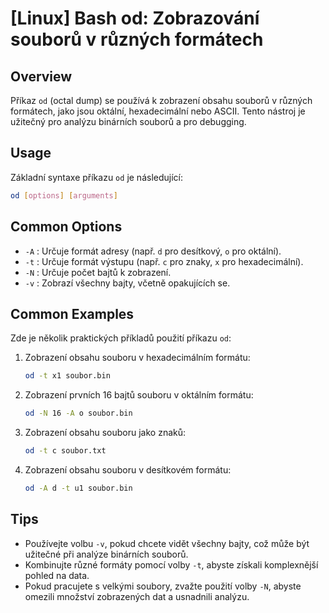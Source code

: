 # [Linux] Bash od: Zobrazování souborů v různých formátech

## Overview
Příkaz `od` (octal dump) se používá k zobrazení obsahu souborů v různých formátech, jako jsou oktální, hexadecimální nebo ASCII. Tento nástroj je užitečný pro analýzu binárních souborů a pro debugging.

## Usage
Základní syntaxe příkazu `od` je následující:

```bash
od [options] [arguments]
```

## Common Options
- `-A` : Určuje formát adresy (např. `d` pro desítkový, `o` pro oktální).
- `-t` : Určuje formát výstupu (např. `c` pro znaky, `x` pro hexadecimální).
- `-N` : Určuje počet bajtů k zobrazení.
- `-v` : Zobrazí všechny bajty, včetně opakujících se.

## Common Examples
Zde je několik praktických příkladů použití příkazu `od`:

1. Zobrazení obsahu souboru v hexadecimálním formátu:
   ```bash
   od -t x1 soubor.bin
   ```

2. Zobrazení prvních 16 bajtů souboru v oktálním formátu:
   ```bash
   od -N 16 -A o soubor.bin
   ```

3. Zobrazení obsahu souboru jako znaků:
   ```bash
   od -t c soubor.txt
   ```

4. Zobrazení obsahu souboru v desítkovém formátu:
   ```bash
   od -A d -t u1 soubor.bin
   ```

## Tips
- Používejte volbu `-v`, pokud chcete vidět všechny bajty, což může být užitečné při analýze binárních souborů.
- Kombinujte různé formáty pomocí volby `-t`, abyste získali komplexnější pohled na data.
- Pokud pracujete s velkými soubory, zvažte použití volby `-N`, abyste omezili množství zobrazených dat a usnadnili analýzu.